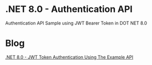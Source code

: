 # .NET 8.0 - Authentication API
Authentication API Sample using JWT Bearer Token in DOT NET 8.0

# Blog
[.NET 8.0 - JWT Token Authentication Using The Example API](https://dev.to/techiesdiary/net-60-jwt-token-authentication-using-the-example-api-91l)
